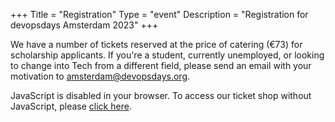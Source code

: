 +++
Title = "Registration"
Type = "event"
Description = "Registration for devopsdays Amsterdam 2023"
+++
<link rel="stylesheet" type="text/css" href="https://tix.devops.foundation/devopsdays-amsterdam/2023/widget/v1.css">
<script type="text/javascript" src="https://tix.devops.foundation/widget/v1.en.js" async></script>

<div style="width:100%; text-align:left;">

<div class = "col-md-12">
  We have a number of tickets reserved at the price of catering (€73) for scholarship applicants. If you're a student, currently unemployed, or looking to change into Tech from a different field, please send an email with your motivation to <a href="mailto:amsterdam@devopsdays.org?subject=devopsdays%20AMS%202023%20-%20Scholarship%20Request>amsterdam@devopsdays.org</a>.
  
  If you or your company is interested in paying us directly via an invoice for a bulk ticket order, please contact us by sending us an email at <a href="mailto:amsterdam@devopsdays.org?subject=devopsdays%20AMS%202023%20-%20Pay%20Direct%20with%20Invoice">amsterdam@devopsdays.org</a>. 
</div>

<pretix-widget event="https://tix.devops.foundation/devopsdays-amsterdam/2023/"></pretix-widget>
<noscript>
   <div class="pretix-widget">
        <div class="pretix-widget-info-message">
            JavaScript is disabled in your browser. To access our ticket shop without JavaScript, please <a target="_blank" rel="noopener" href="https://tix.devops.foundation/devopsdays-amsterdam/2023/">click here</a>.
        </div>
    </div>
</noscript>
